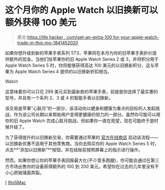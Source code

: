 # 这个月你的 Apple Watch 以旧换新可以额外获得 100 美元

> 原文:[https://life hacker . com/get-an-extra-100 for-your-apple-watch-trade-in-this-mo-1841452020](https://lifehacker.com/get-an-extra-100-for-your-apple-watch-trade-in-this-mo-1841452020)

如果你想升级到新的苹果手表系列 5T3，苹果将在本月为你的旧苹果手表折价提供额外的现金。当他们给苹果你的旧 Apple Watch Series 2 或 3，并将积分用于 Apple Watch Series 5 时，你将能够获得高达 100 美元的以旧换新积分，这与苹果为 Apple Watch Series 4 提供的以旧换新折扣相当。

Watch

这意味着你可以只花 299 美元买到最新款的苹果手表，前提是你选择了最实惠的型号，并且有一个系列 2、3 或 4 的智能手表以旧换新。

该交易是苹果“心脏月”的一部分，该活动向以健身和健康为重点的目标的人发起挑战，作为该公司长期以来帮助用户变得更健康的努力的一部分。虽然你可能可以用你的旧 Apple Watch 完成心脏月挑战，但如果你一直在观望，现在可能终于是时候升级了。

为了获得提升的以旧换新交易，你需要通过苹果的 [官方在线商店](https://www.apple.com/watch/) 启动该流程——以旧换新优惠不适用于其他零售商。当你去购买你的 Apple Watch Series 5 时，点击**“添加以旧换新”**按钮，并在结账前按照屏幕上的指示进行操作。

然而，如果你想让你的苹果手表回报最大化(不介意多跑腿)，你可能会通过在第三方市场出售你的设备获得额外的 100 到 200 美元。希望你在过去的几年里没有不小心把玻璃面弄裂。

[ [9to5Mac](https://9to5mac.com/2020/02/03/apple-bumps-apple-watch-trade-in-values/)